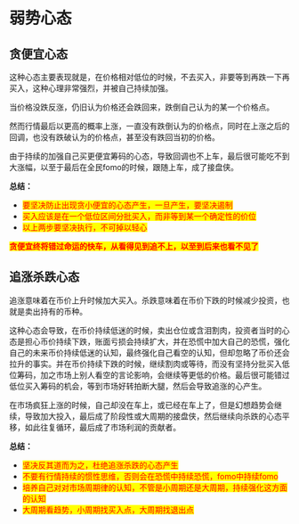 # 弱势心态

## 贪便宜心态

这种心态主要表现就是，在价格相对低位的时候，不去买入，非要等到再跌一下再买入，这种心理非常强烈，并被自己持续加强。

当价格没跌反涨，仍旧认为价格还会跌回来，跌倒自己认为的某一个价格点。

然而行情最后以更高的概率上涨，一直没有跌倒认为的价格点，同时在上涨之后的回调，也没有跌破认为的价格点，甚至没有跌回当初的价格。

由于持续的加强自己买更便宜筹码的心态，导致回调也不上车，最后很可能吃不到大涨幅，以至于最后在全民fomo的时候，跟随上车，成了接盘侠。

**总结：**

* <mark style="color:red;">要坚决防止出现贪小便宜的心态产生，一旦产生，要坚决遏制</mark>
* <mark style="color:red;">买入应该是在一个低位区间分批买入，而非等到某一个确定性的价位</mark>
* <mark style="color:red;">以上两步要坚决执行，不可掉以轻心</mark>

<mark style="color:red;">**贪便宜终将错过命运的快车，从看得见到追不上，以至到后来也看不见了**</mark>

## 追涨杀跌心态

追涨意味着在币价上升时候加大买入。杀跌意味着在币价下跌的时候减少投资，也就是卖出持有的币种。

这种心态会导致，在币价持续低迷的时候，卖出仓位或含泪割肉，投资者当时的心态是担心币价持续下跌，账面亏损会持续扩大，并在恐慌中加大自己的恐慌，强化自己的未来币价持续低迷的认知，最终强化自己看空的认知，但却忽略了币价还会拉升的事实。并在币价持续下跌的时候，继续割肉或等待，而没有坚持分批买入低位筹码，加之市场上别人看空的言论影响，会继续等更低的价格。最后很可能错过低位买入筹码的机会，等到市场好转拍断大腿，然后会导致追涨的心产生。

在市场疯狂上涨的时候，自己却没在车上，或已经在车上了，但是幻想趋势会继续，导致加大投入，最后成了阶段性或大周期的接盘侠，然后继续向杀跌的心态平移，如此往复循环，最后成了市场利润的贡献者。

**总结：**

* <mark style="color:red;">坚决反其道而为之，杜绝追涨杀跌的心态产生</mark>
* <mark style="color:red;">不要有行情持续的惯性思维，否则会在恐慌中持续恐慌，fomo中持续fomo</mark>
* <mark style="color:red;">培养自己对对市场周期律的认知，不管是小周期还是大周期，持续强化这方面的认知</mark>
* <mark style="color:red;">大周期看趋势，小周期找买入点，大周期找退出点</mark>
